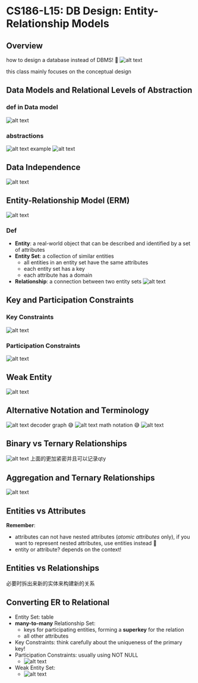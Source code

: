 # CS186-L15: DB Design: Entity-Relationship Models


## Overview
how to design a database instead of DBMS! :thinking:
![alt text](image.png)

this class mainly focuses on the conceptual design

## Data Models and Relational Levels of Abstraction
### def in Data model
![alt text](image-1.png)
### abstractions
![alt text](image-2.png)
example
![alt text](image-3.png)

## Data Independence
![alt text](image-4.png)

## Entity-Relationship Model (ERM)
![alt text](image-5.png)
### Def
- **Entity**: a real-world object that can be described and identified by a set of attributes
- **Entity Set**: a collection of similar entities
  - all entities in an entity set have the same attributes
  - each entity set has a key
  - each attribute has a domain
- **Relationship**: a connection between two entity sets
![alt text](image-6.png)

## Key and Participation Constraints
### Key Constraints
![alt text](image-7.png)
### Participation Constraints
![alt text](image-8.png)

## Weak Entity 
![alt text](image-9.png)

## Alternative Notation and Terminology
![alt text](image-10.png)
decoder graph :sweat_smile:
![alt text](image-11.png)
math notation :sweat_smile:
![alt text](image-12.png)

## Binary vs Ternary Relationships
![alt text](image-000.png)
上面的更加紧密并且可以记录qty

## Aggregation and Ternary Relationships
![alt text](image-111.png)

## Entities vs Attributes
**Remember**: 
- attributes can not have nested attributes (*atomic attributes* only), if you want to represent nested attributes, use entities instead :thinking:
- entity or attribute? depends on the context!

## Entities vs Relationships
必要时拆出来新的实体来构建新的关系

## Converting ER to Relational
- Entity Set: table
- **many-to-many** Relationship Set: 
  - keys for participating entities, forming a **superkey** for the relation
  - all other attributes
- Key Constraints: think carefully about the uniqueness of the primary key!
- Participation Constraints: usually using NOT NULL
  - ![alt text](image-333.png)
- Weak Entity Set: 
  - ![alt text](image-444.png)
